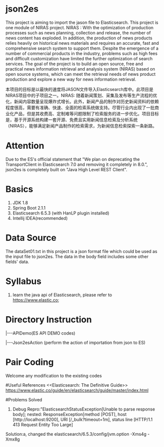 # json2es
This project is aiming to import the jason file to Elasticsearch. This project is one module of NIRAS project. 
NIRAS : With the optimization of production processes such as news planning, collection and release, the number of news content has exploded. In addition, the production of news products relies heavily on historical news materials and requires an accurate, fast and comprehensive search system to support them. Despite the emergence of a number of commercial products in the industry, problems such as high fees and difficult customization have limited the further optimization of search services. The goal of the project is to build an open source, free and practical news information retrieval and analysis system (NIRAS) based on open source systems, which can meet the retrieval needs of news product production and explore a new way for news information retrieval.

本项目的目标是以最快的速度将JASON文件导入Elasticsearch库中。此项目是NIRAS项目中的子项目之一。NIRAS: 随着新闻策划、采集及发布等生产流程的优化，新闻内容数量呈现爆炸式增长。此外，新闻产品的制作对历史新闻资料的依赖程度很高，需要有准确、快速、全面的检索系统做支持。尽管行业内出现了一批商业化产品，但是其收费高、定制难等问题限制了检索服务的进一步优化。项目目标是，基于开源系统构建一套开源、免费且实用新闻信息检索及分析系统（NIRAS），能够满足新闻产品制作的检索需求，为新闻信息检索探索一条新路。

# Attention
Due to the ES's official statement that "We plan on deprecating the TransportClient in Elasticsearch 7.0 and removing it completely in 8.0.", json2es is completely built on "Java High Level REST Client".

# Basics
1. JDK 1.8
2. Spring Boot 2.1.1
3. Elasticsearch 6.5.3 (with HanLP plugin installed)
4. Intellij IDEA(recommended)

# Data Source
The dataSet01.txt in this project is a json format file which could be used as the input file to json2es. The data in the body field includes some
other fields' data.

# Syllabus
1. learn the java api of Elasticsearch, please refer to https://www.elastic.co;

# Directory Instruction 
|---APIDemo(ES API DEMO codes)

|---Json2esAction (perform the action of importation from json to ES)

# Pair Coding
Welcome any modification to the existing codes

#Useful References
<<Elasticsearch: The Definitive Guide>> https://www.elastic.co/guide/en/elasticsearch/guide/master/index.html

#Problems Solved
1. Debug Repro:"ElasticsearchStatusException[Unable to parse response body]; nested: ResponseException[method [POST], host [http://localhost:9200], URI [/_bulk?timeout=1m], status line [HTTP/1.1 413 Request Entity Too Large]

Solution:a, changed the elasticsearch/6.5.3/config/jvm.option -Xms4g -Xmx8g